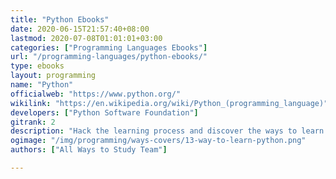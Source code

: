 ```yaml
---
title: "Python Ebooks"
date: 2020-06-15T21:57:40+08:00
lastmod: 2020-07-08T01:01:01+03:00
categories: ["Programming Languages Ebooks"]
url: "/programming-languages/python-ebooks/"
type: ebooks
layout: programming
name: "Python"
officialweb: "https://www.python.org/"
wikilink: "https://en.wikipedia.org/wiki/Python_(programming_language)"
developers: ["Python Software Foundation"]
gitrank: 2
description: "Hack the learning process and discover the ways to learn Python programming easier with their pros and cons suggested for any level from beginner to professional."
ogimage: "/img/programming/ways-covers/13-way-to-learn-python.png"
authors: ["All Ways to Study Team"]

---
```


